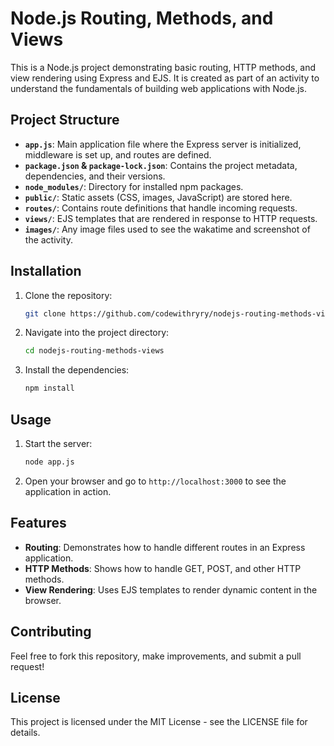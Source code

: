# Node.js Routing, Methods, and Views

This is a Node.js project demonstrating basic routing, HTTP methods, and view rendering using Express and EJS. It is created as part of an activity to understand the fundamentals of building web applications with Node.js.

## Project Structure

- **`app.js`**: Main application file where the Express server is initialized, middleware is set up, and routes are defined.
- **`package.json` & `package-lock.json`**: Contains the project metadata, dependencies, and their versions.
- **`node_modules/`**: Directory for installed npm packages.
- **`public/`**: Static assets (CSS, images, JavaScript) are stored here.
- **`routes/`**: Contains route definitions that handle incoming requests.
- **`views/`**: EJS templates that are rendered in response to HTTP requests.
- **`images/`**: Any image files used to see the wakatime and screenshot of the activity.

## Installation

1. Clone the repository:
    ```bash
    git clone https://github.com/codewithryry/nodejs-routing-methods-views.git
    ```

2. Navigate into the project directory:
    ```bash
    cd nodejs-routing-methods-views
    ```

3. Install the dependencies:
    ```bash
    npm install
    ```

## Usage

1. Start the server:
    ```bash
    node app.js
    ```

2. Open your browser and go to `http://localhost:3000` to see the application in action.

## Features

- **Routing**: Demonstrates how to handle different routes in an Express application.
- **HTTP Methods**: Shows how to handle GET, POST, and other HTTP methods.
- **View Rendering**: Uses EJS templates to render dynamic content in the browser.

## Contributing

Feel free to fork this repository, make improvements, and submit a pull request!

## License

This project is licensed under the MIT License - see the LICENSE file for details.

